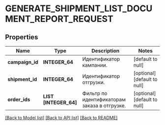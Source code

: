 # GENERATE_SHIPMENT_LIST_DOCUMENT_REPORT_REQUEST

## Properties
Name | Type | Description | Notes
------------ | ------------- | ------------- | -------------
**campaign_id** | **INTEGER_64** | Идентификатор кампании. | [default to null]
**shipment_id** | **INTEGER_64** | Идентификатор отгрузки. | [optional] [default to null]
**order_ids** | **LIST [INTEGER_64]** | Фильтр по идентификаторам заказа в отгрузке. | [optional] [default to null]

[[Back to Model list]](../README.md#documentation-for-models) [[Back to API list]](../README.md#documentation-for-api-endpoints) [[Back to README]](../README.md)


